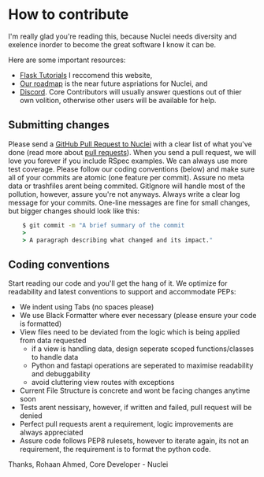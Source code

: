 # How to contribute

I'm really glad you're reading this, because Nuclei needs diversity and exelence inorder to become the great software I know it can be.

Here are some important resources:

* [Flask Tutorials](https://realpython.com/tutorials/flask/) I reccomend this website,
* [Our roadmap](https://imgur.com/sT2Nty5) is the near future aspriations for Nuclei, and
* [Discord](https://discord.gg/Ss6Tu4BD). Core Contributors will usually answer questions out of thier own volition, otherwise other users will be available for help.

## Submitting changes

Please send a [GitHub Pull Request to Nuclei](https://github.com/Wizock/Nuclei/pulls) with a clear list of what you've done (read more about [pull requests](http://help.github.com/pull-requests/)). When you send a pull request, we will love you forever if you include RSpec examples. We can always use more test coverage. Please follow our coding conventions (below) and make sure all of your commits are atomic (one feature per commit).
Assure no meta data or trashfiles arent being commited. GitIgnore will handle most of the pollution, however, assure you're not anyways.
Always write a clear log message for your commits. One-line messages are fine for small changes, but bigger changes should look like this:

```cmd
    $ git commit -m "A brief summary of the commit
    > 
    > A paragraph describing what changed and its impact."
```

## Coding conventions

Start reading our code and you'll get the hang of it. We optimize for readability and latest conventions to support and accommodate PEPs:

* We indent using Tabs (no spaces please)
* We use Black Formatter where ever necessary (please ensure your code is formatted)
* View files need to be deviated from the logic which is being applied from data requested
  * if a view is handling data, design seperate scoped functions/classes to handle data
  * Python and fastapi operations are seperated to maximise readability and debuggability
  * avoid cluttering view routes with exceptions
* Current File Structure is concrete and wont be facing changes anytime soon
* Tests arent nessisary, however, if written and failed, pull request will be denied
* Perfect pull requests arent a requirement, logic improvements are always appreciated
* Assure code follows PEP8 rulesets, however to iterate again, its not an requirement, the requirement is to format the python code.

Thanks,
Rohaan Ahmed, Core Developer - Nuclei
